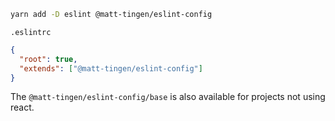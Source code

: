 ```sh
yarn add -D eslint @matt-tingen/eslint-config
```

`.eslintrc`

```json
{
  "root": true,
  "extends": ["@matt-tingen/eslint-config"]
}
```

The `@matt-tingen/eslint-config/base` is also available for projects not using
react.
